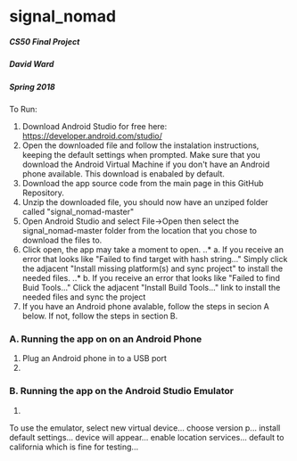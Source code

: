 # signal_nomad
##### CS50 Final Project
##### David Ward
##### Spring 2018

To Run:

1. Download Android Studio for free here: https://developer.android.com/studio/
2. Open the downloaded file and follow the instalation instructions, keeping the default settings when prompted. Make sure that you download the Android Virtual Machine if you don't have an Android phone available. This download is enabaled by default. 
3. Download the app source code from the main page in this GitHub Repository.
4. Unzip the downloaded file, you should now have an unziped folder called "signal_nomad-master"
5. Open Android Studio and select File->Open then select the signal_nomad-master folder from the location that you chose to download the files to.
6. Click open, the app may take a moment to open. 
..* a. If you receive an error that looks like "Failed to find target with hash string..." Simply click the adjacent "Install missing       platform(s) and sync project" to install the needed files.
..* b. If you receive an error that looks like "Failed to find Buid Tools..." Click the adjacent "Install Build Tools..." link to install the needed files and sync the project
7. If you have an Android phone avalable, follow the steps in secion A below. If not, follow the steps in section B.

### A. Running the app on on an Android Phone
  1.  Plug an Android phone in to a USB port
  2.
  
### B. Running the app on the Android Studio Emulator
  1.
To use the emulator, select new virtual device... choose version p... install default settings... device will appear... enable location services... default to california which is fine for testing... 
